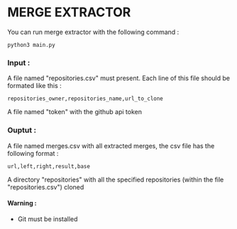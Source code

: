 # MERGE EXTRACTOR

You can run merge extractor with the following command :
```
python3 main.py
```

### Input :
A file named "repositories.csv" must present. Each line of this file should be formated like this :
```  
repositories_owner,repositories_name,url_to_clone
```
A file named "token" with the github api token

### Ouptut :
A file named merges.csv with all extracted merges, the csv file has the following format :
```
url,left,right,result,base
```
A directory "repositories" with all the specified repositories (within the file "repositories.csv") cloned 

#### Warning :
*  Git must be installed





